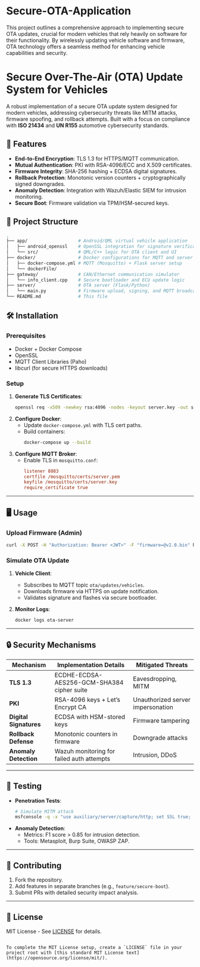 # Secure-OTA-Application
This project outlines a comprehensive approach to implementing secure OTA updates, crucial for modern vehicles that rely heavily on software for their functionality. By wirelessly updating vehicle software and firmware, OTA technology offers a seamless method for enhancing vehicle capabilities and security. 


# Secure Over-The-Air (OTA) Update System for Vehicles

A robust implementation of a secure OTA update system designed for modern vehicles, addressing cybersecurity threats like MITM attacks, firmware spoofing, and rollback attempts. Built with a focus on compliance with **ISO 21434** and **UN R155** automotive cybersecurity standards.



## 🚀 Features
- **End-to-End Encryption**: TLS 1.3 for HTTPS/MQTT communication.
- **Mutual Authentication**: PKI with RSA-4096/ECC and X.509 certificates.
- **Firmware Integrity**: SHA-256 hashing + ECDSA digital signatures.
- **Rollback Protection**: Monotonic version counters + cryptographically signed downgrades.
- **Anomaly Detection**: Integration with Wazuh/Elastic SIEM for intrusion monitoring.
- **Secure Boot**: Firmware validation via TPM/HSM-secured keys.


## 📂 Project Structure
```bash
.
├── app/                   # Android/QML virtual vehicle application
│   ├── android_openssl    # OpenSSL integration for signature verification
│   └── src/               # QML/C++ logic for OTA client and UI
├── docker/                # Docker configurations for MQTT and server
│   ├── docker-compose.yml # MQTT (Mosquitto) + Flask server setup
│   └── dockerFile/
├── gateway/               # CAN/Ethernet communication simulator
│   └── info_client.cpp    # Secure bootloader and ECU update logic
├── server/                # OTA server (Flask/Python)
│   └── main.py            # Firmware upload, signing, and MQTT broadcast
└── README.md              # This file
```



## 🛠️ Installation

### Prerequisites
- Docker + Docker Compose
- OpenSSL
- MQTT Client Libraries (Paho)
- libcurl (for secure HTTPS downloads)

### Setup
1. **Generate TLS Certificates**:
   ```bash
   openssl req -x509 -newkey rsa:4096 -nodes -keyout server.key -out server.pem -days 365
   ```
2. **Configure Docker**:
   - Update `docker-compose.yml` with TLS cert paths.
   - Build containers:
     ```bash
     docker-compose up --build
     ```
3. **Configure MQTT Broker**:
   - Enable TLS in `mosquitto.conf`:
     ```ini
     listener 8883
     certfile /mosquitto/certs/server.pem
     keyfile /mosquitto/certs/server.key
     require_certificate true
     ```

---

## 🖥️ Usage

### Upload Firmware (Admin)
```bash
curl -X POST -H "Authorization: Bearer <JWT>" -F "firmware=@v2.0.bin" https://ota-server:5000/upload
```

### Simulate OTA Update
1. **Vehicle Client**:
   - Subscribes to MQTT topic `ota/updates/vehicles`.
   - Downloads firmware via HTTPS on update notification.
   - Validates signature and flashes via secure bootloader.

2. **Monitor Logs**:
   ```bash
   docker logs ota-server
   ```

---

## 🔒 Security Mechanisms
| Mechanism               | Implementation Details                     | Mitigated Threats               |
|-------------------------|--------------------------------------------|---------------------------------|
| **TLS 1.3**             | ECDHE-ECDSA-AES256-GCM-SHA384 cipher suite | Eavesdropping, MITM             |
| **PKI**                 | RSA-4096 keys + Let’s Encrypt CA           | Unauthorized server impersonation |
| **Digital Signatures**  | ECDSA with HSM-stored keys                 | Firmware tampering              |
| **Rollback Defense**    | Monotonic counters in firmware             | Downgrade attacks               |
| **Anomaly Detection**   | Wazuh monitoring for failed auth attempts  | Intrusion, DDoS                 |

---

## 🧪 Testing
- **Penetration Tests**: 
  ```bash
  # Simulate MITM attack
  msfconsole -q -x "use auxiliary/server/capture/http; set SSL true; run"
  ```
- **Anomaly Detection**:
  - Metrics: F1 score > 0.85 for intrusion detection.
  - Tools: Metasploit, Burp Suite, OWASP ZAP.

---

## 🤝 Contributing
1. Fork the repository.
2. Add features in separate branches (e.g., `feature/secure-boot`).
3. Submit PRs with detailed security impact analysis.

---

## 📜 License
MIT License - See [LICENSE](LICENSE) for details.
```

To complete the MIT License setup, create a `LICENSE` file in your project root with [this standard MIT License text](https://opensource.org/license/mit/).